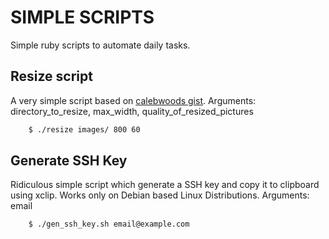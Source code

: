 # SIMPLE SCRIPTS
Simple ruby scripts to automate daily tasks.

## Resize script
A very simple script based on [calebwoods gist](https://gist.github.com/calebwoods/714731713935bd2b3625).
Arguments: directory_to_resize, max_width, quality_of_resized_pictures
```zsh
	$ ./resize images/ 800 60
```

## Generate SSH Key
Ridiculous simple script which generate a SSH key and copy it to clipboard using xclip.
Works only on Debian based Linux Distributions.
Arguments: email
```zsh
	$ ./gen_ssh_key.sh email@example.com
```
